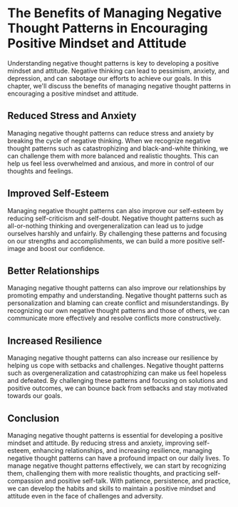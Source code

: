 # The Benefits of Managing Negative Thought Patterns in Encouraging Positive Mindset and Attitude

Understanding negative thought patterns is key to developing a positive mindset and attitude. Negative thinking can lead to pessimism, anxiety, and depression, and can sabotage our efforts to achieve our goals. In this chapter, we'll discuss the benefits of managing negative thought patterns in encouraging a positive mindset and attitude.

Reduced Stress and Anxiety
--------------------------

Managing negative thought patterns can reduce stress and anxiety by breaking the cycle of negative thinking. When we recognize negative thought patterns such as catastrophizing and black-and-white thinking, we can challenge them with more balanced and realistic thoughts. This can help us feel less overwhelmed and anxious, and more in control of our thoughts and feelings.

Improved Self-Esteem
--------------------

Managing negative thought patterns can also improve our self-esteem by reducing self-criticism and self-doubt. Negative thought patterns such as all-or-nothing thinking and overgeneralization can lead us to judge ourselves harshly and unfairly. By challenging these patterns and focusing on our strengths and accomplishments, we can build a more positive self-image and boost our confidence.

Better Relationships
--------------------

Managing negative thought patterns can also improve our relationships by promoting empathy and understanding. Negative thought patterns such as personalization and blaming can create conflict and misunderstandings. By recognizing our own negative thought patterns and those of others, we can communicate more effectively and resolve conflicts more constructively.

Increased Resilience
--------------------

Managing negative thought patterns can also increase our resilience by helping us cope with setbacks and challenges. Negative thought patterns such as overgeneralization and catastrophizing can make us feel hopeless and defeated. By challenging these patterns and focusing on solutions and positive outcomes, we can bounce back from setbacks and stay motivated towards our goals.

Conclusion
----------

Managing negative thought patterns is essential for developing a positive mindset and attitude. By reducing stress and anxiety, improving self-esteem, enhancing relationships, and increasing resilience, managing negative thought patterns can have a profound impact on our daily lives. To manage negative thought patterns effectively, we can start by recognizing them, challenging them with more realistic thoughts, and practicing self-compassion and positive self-talk. With patience, persistence, and practice, we can develop the habits and skills to maintain a positive mindset and attitude even in the face of challenges and adversity.
